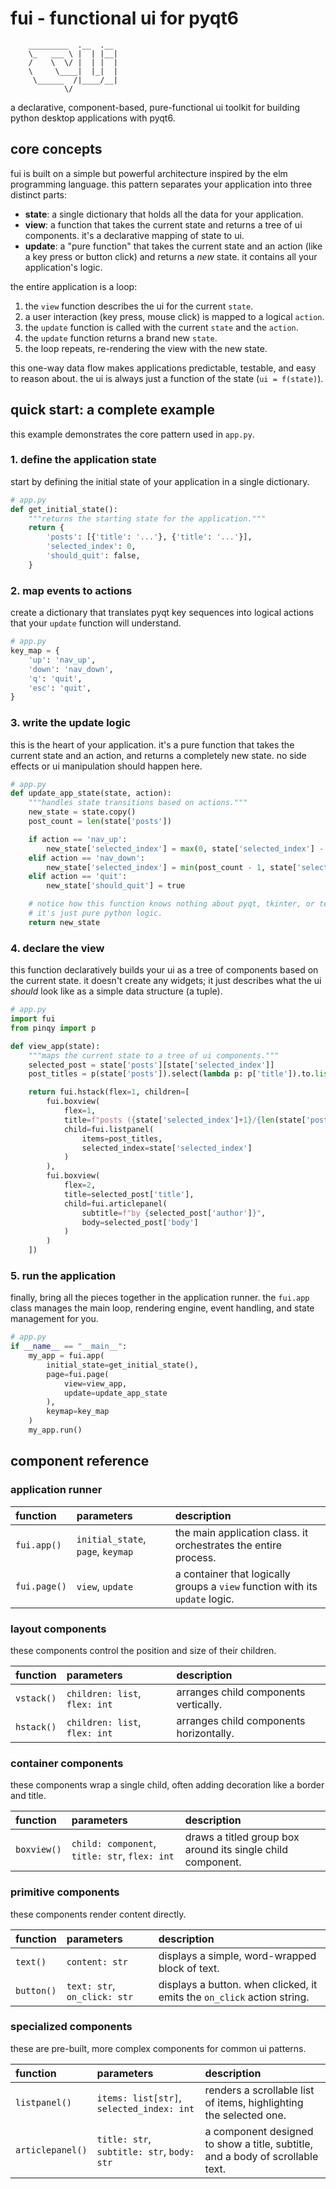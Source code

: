 # fui - functional ui for pyqt6

```
    _________  .__  .__
    \_   ___ \ |  | |__|
    /    \  \/ |  | |  |
    \     \____|  |_|  |
     \______  /|____/__|
            \/
```

a declarative, component-based, pure-functional ui toolkit for building python desktop applications with pyqt6.

## core concepts

fui is built on a simple but powerful architecture inspired by the elm programming language. this pattern separates your application into three distinct parts:

-   **state**: a single dictionary that holds all the data for your application.
-   **view**: a function that takes the current state and returns a tree of ui components. it's a declarative mapping of state to ui.
-   **update**: a "pure function" that takes the current state and an action (like a key press or button click) and returns a *new* state. it contains all your application's logic.

the entire application is a loop:
1.  the `view` function describes the ui for the current `state`.
2.  a user interaction (key press, mouse click) is mapped to a logical `action`.
3.  the `update` function is called with the current `state` and the `action`.
4.  the `update` function returns a brand new `state`.
5.  the loop repeats, re-rendering the view with the new state.

this one-way data flow makes applications predictable, testable, and easy to reason about. the ui is always just a function of the state (`ui = f(state)`).

## quick start: a complete example

this example demonstrates the core pattern used in `app.py`.

### 1. define the application state

start by defining the initial state of your application in a single dictionary.

```python
# app.py
def get_initial_state():
    """returns the starting state for the application."""
    return {
        'posts': [{'title': '...'}, {'title': '...'}],
        'selected_index': 0,
        'should_quit': false,
    }
```

### 2. map events to actions

create a dictionary that translates pyqt key sequences into logical actions that your `update` function will understand.

```python
# app.py
key_map = {
    'up': 'nav_up',
    'down': 'nav_down',
    'q': 'quit',
    'esc': 'quit',
}
```

### 3. write the update logic

this is the heart of your application. it's a pure function that takes the current state and an action, and returns a completely new state. no side effects or ui manipulation should happen here.

```python
# app.py
def update_app_state(state, action):
    """handles state transitions based on actions."""
    new_state = state.copy()
    post_count = len(state['posts'])

    if action == 'nav_up':
        new_state['selected_index'] = max(0, state['selected_index'] - 1)
    elif action == 'nav_down':
        new_state['selected_index'] = min(post_count - 1, state['selected_index'] + 1)
    elif action == 'quit':
        new_state['should_quit'] = true

    # notice how this function knows nothing about pyqt, tkinter, or terminals.
    # it's just pure python logic.
    return new_state
```

### 4. declare the view

this function declaratively builds your ui as a tree of components based on the current state. it doesn't create any widgets; it just describes what the ui *should* look like as a simple data structure (a tuple).

```python
# app.py
import fui
from pinqy import p

def view_app(state):
    """maps the current state to a tree of ui components."""
    selected_post = state['posts'][state['selected_index']]
    post_titles = p(state['posts']).select(lambda p: p['title']).to.list()

    return fui.hstack(flex=1, children=[
        fui.boxview(
            flex=1,
            title=f"posts ({state['selected_index']+1}/{len(state['posts'])})",
            child=fui.listpanel(
                items=post_titles,
                selected_index=state['selected_index']
            )
        ),
        fui.boxview(
            flex=2,
            title=selected_post['title'],
            child=fui.articlepanel(
                subtitle=f"by {selected_post['author']}",
                body=selected_post['body']
            )
        )
    ])
```

### 5. run the application

finally, bring all the pieces together in the application runner. the `fui.app` class manages the main loop, rendering engine, event handling, and state management for you.

```python
# app.py
if __name__ == "__main__":
    my_app = fui.app(
        initial_state=get_initial_state(),
        page=fui.page(
            view=view_app,
            update=update_app_state
        ),
        keymap=key_map
    )
    my_app.run()
```

## component reference

### application runner

| function | parameters | description |
| :--- | :--- | :--- |
| `fui.app()` | `initial_state`, `page`, `keymap` | the main application class. it orchestrates the entire process. |
| `fui.page()` | `view`, `update` | a container that logically groups a `view` function with its `update` logic. |

### layout components

these components control the position and size of their children.

| function | parameters | description |
| :--- | :--- | :--- |
| `vstack()` | `children: list`, `flex: int` | arranges child components vertically. |
| `hstack()` | `children: list`, `flex: int` | arranges child components horizontally. |

### container components

these components wrap a single child, often adding decoration like a border and title.

| function | parameters | description |
| :--- | :--- | :--- |
| `boxview()` | `child: component`, `title: str`, `flex: int` | draws a titled group box around its single child component. |

### primitive components

these components render content directly.

| function | parameters | description |
| :--- | :--- | :--- |
| `text()` | `content: str` | displays a simple, word-wrapped block of text. |
| `button()` | `text: str`, `on_click: str` | displays a button. when clicked, it emits the `on_click` action string. |

### specialized components

these are pre-built, more complex components for common ui patterns.

| function | parameters | description |
| :--- | :--- | :--- |
| `listpanel()` | `items: list[str]`, `selected_index: int` | renders a scrollable list of items, highlighting the selected one. |
| `articlepanel()` | `title: str`, `subtitle: str`, `body: str` | a component designed to show a title, subtitle, and a body of scrollable text. |